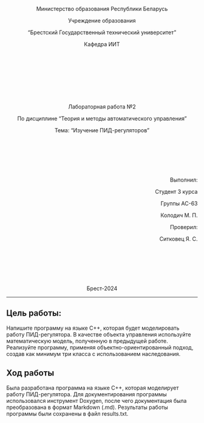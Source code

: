 <p align="center"> Министерство образования Республики Беларусь</p>
<p align="center">Учреждение образования</p>
<p align="center">“Брестский Государственный технический университет”</p>
<p align="center">Кафедра ИИТ</p>
<br><br><br><br><br><br><br>
<p align="center">Лабораторная работа №2</p>
<p align="center">По дисциплине “Теория и методы автоматического управления”</p>
<p align="center">Тема: “Изучение ПИД-регуляторов”</p>
<br><br><br><br><br>
<p align="right">Выполнил:</p>
<p align="right">Студент 3 курса</p>
<p align="right">Группы АС-63</p>
<p align="right">Колодич М. П.</p>
<p align="right">Проверил:</p>
<p align="right">Ситковец Я. С.</p>
<br><br><br><br><br>
<p align="center">Брест-2024</p>

---

## Цель работы:  
Напишите программу на языке C++, которая будет моделировать работу ПИД-регулятора. В качестве объекта управления используйте математическую модель, полученную в предыдущей работе. Реализуйте программу, применяя объектно-ориентированный подход, создав как минимум три класса с использованием наследования.
## Ход работы  
Была разработана программа на языке C++, которая моделирует работу ПИД-регулятора. Для документирования программы использовался инструмент Doxygen, после чего документация была преобразована в формат Markdown (.md). Результаты работы программы были сохранены в файл results.txt.